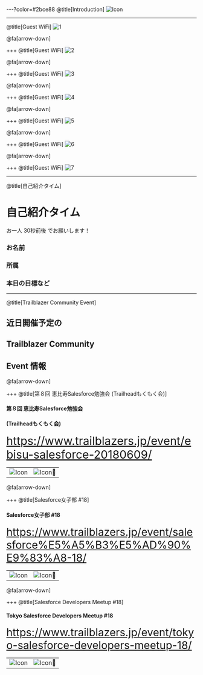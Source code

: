 ---?color=#2bce88
@title[Introduction]
![Icon](https://raw.githubusercontent.com/SalesforceSaturdayTokyo/akasaka-20180602/master/assets/SalesforceSaturdayAkasaka_logo_twitter.png)

---
@title[Guest WiFi]
![1](https://raw.githubusercontent.com/SalesforceSaturdayTokyo/akasaka-20180602/master/assets/guest_wifi_01.jpeg)

@fa[arrow-down]

+++
@title[Guest WiFi]
![2](https://raw.githubusercontent.com/SalesforceSaturdayTokyo/akasaka-20180602/master/assets/guest_wifi_02.jpeg)

@fa[arrow-down]

+++
@title[Guest WiFi]
![3](https://raw.githubusercontent.com/SalesforceSaturdayTokyo/akasaka-20180602/master/assets/guest_wifi_03.jpeg)

@fa[arrow-down]

+++
@title[Guest WiFi]
![4](https://raw.githubusercontent.com/SalesforceSaturdayTokyo/akasaka-20180602/master/assets/guest_wifi_04.jpeg)

@fa[arrow-down]

+++
@title[Guest WiFi]
![5](https://raw.githubusercontent.com/SalesforceSaturdayTokyo/akasaka-20180602/master/assets/guest_wifi_05.jpeg)

@fa[arrow-down]

+++
@title[Guest WiFi]
![6](https://raw.githubusercontent.com/SalesforceSaturdayTokyo/akasaka-20180602/master/assets/guest_wifi_06.jpeg)

@fa[arrow-down]

+++
@title[Guest WiFi]
![7](https://raw.githubusercontent.com/SalesforceSaturdayTokyo/akasaka-20180602/master/assets/guest_wifi_07.jpeg)

---
@title[自己紹介タイム]
# 自己紹介タイム
お一人 30秒前後 でお願いします！
### お名前
### 所属
### 本日の目標など

---
@title[Trailblazer Community Event]
## 近日開催予定の
## Trailblazer Community
## Event 情報

@fa[arrow-down]

+++
@title[第８回 恵比寿Salesforce勉強会 (Trailheadもくもく会)]
#### 第８回 恵比寿Salesforce勉強会
#### (Trailheadもくもく会)
<span style="font-size: 30px">https://www.trailblazers.jp/event/ebisu-salesforce-20180609/</span>

|||
|---|---|
|![Icon](https://raw.githubusercontent.com/SalesforceSaturdayTokyo/akasaka-20180602/master/assets/ebisu-salesforce.png)|![Icon](https://raw.githubusercontent.com/SalesforceSaturdayTokyo/akasaka-20180602/master/assets/ebisu-salesforce-20180609.png)|

@fa[arrow-down]

+++
@title[Salesforce女子部 #18]
#### Salesforce女子部 #18
<span style="font-size: 28px">https://www.trailblazers.jp/event/salesforce%E5%A5%B3%E5%AD%90%E9%83%A8-18/</span>

|||
|---|---|
|![Icon](https://raw.githubusercontent.com/SalesforceSaturdayTokyo/akasaka-20180602/master/assets/jyoshibu.png)|![Icon](https://raw.githubusercontent.com/SalesforceSaturdayTokyo/akasaka-20180602/master/assets/HGUvyh.png)|

@fa[arrow-down]

+++
@title[Salesforce Developers Meetup #18]
#### Tokyo Salesforce Developers Meetup #18
<span style="font-size: 28px">https://www.trailblazers.jp/event/tokyo-salesforce-developers-meetup-18/</span>

|||
|---|---|
|![Icon](https://raw.githubusercontent.com/SalesforceSaturdayTokyo/akasaka-20180602/master/assets/dugtokyo.png)|![Icon](https://raw.githubusercontent.com/SalesforceSaturdayTokyo/akasaka-20180602/master/assets/tokyo-salesforce-developers-meetup-18.png)|
